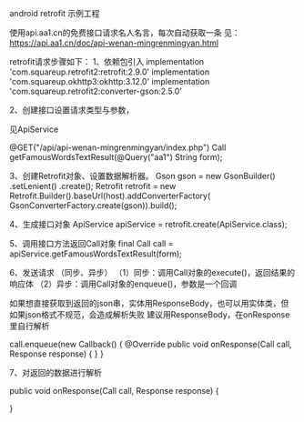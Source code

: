 
android retrofit 示例工程

使用api.aa1.cn的免费接口请求名人名言，每次自动获取一条
见：https://api.aa1.cn/doc/api-wenan-mingrenmingyan.html

retrofit请求步骤如下：
1、依赖包引入
    implementation 'com.squareup.retrofit2:retrofit:2.9.0'
    implementation 'com.squareup.okhttp3:okhttp:3.12.0'
    implementation 'com.squareup.retrofit2:converter-gson:2.5.0'

2、创建接口设置请求类型与参数，

见ApiService

   @GET("/api/api-wenan-mingrenmingyan/index.php")
    Call<ResponseBody> getFamousWordsTextResult(@Query("aa1") String form);

3、创建Retrofit对象、设置数据解析器。
Gson gson = new GsonBuilder()
                .setLenient()
                .create();
        Retrofit retrofit = new Retrofit.Builder().baseUrl(host).addConverterFactory(
                GsonConverterFactory.create(gson)).build();

4、生成接口对象
ApiService apiService = retrofit.create(ApiService.class);

5、调用接口方法返回Call对象
 final Call<ResponseBody> call = apiService.getFamousWordsTextResult(form);

 6、发送请求 （同步、异步）
（1）同步：调用Call对象的execute()，返回结果的响应体
（2）异步：调用Call对象的enqueue()，参数是一个回调

如果想直接获取到返回的json串，实体用ResponseBody，也可以用实体类，但如果json格式不规范，会造成解析失败
建议用ResponseBody，在onResponse里自行解析

 call.enqueue(new Callback<ResponseBody>() {
            @Override
            public void onResponse(Call<ResponseBody> call, Response<ResponseBody> response) {
    }
 }

7、对返回的数据进行解析

public void onResponse(Call<ResponseBody> call, Response<ResponseBody> response) {

}
